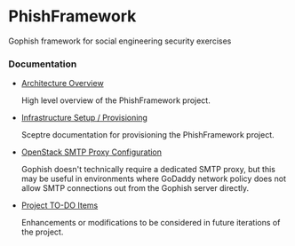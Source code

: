 # PhishFramework
Gophish framework for social engineering security exercises

### Documentation

* [Architecture Overview](docs/ARCHITECTURE.md)

  High level overview of the PhishFramework project.

* [Infrastructure Setup / Provisioning](docs/SCEPTRE.md)

  Sceptre documentation for provisioning the PhishFramework project.

* [OpenStack SMTP Proxy Configuration](docs/SMTP_PROXY.md)

  Gophish doesn't technically require a dedicated SMTP proxy, but this may be
  useful in environments where GoDaddy network policy does not allow SMTP
  connections out from the Gophish server directly.

* [Project TO-DO Items](docs/TODO.md)

  Enhancements or modifications to be considered in future iterations of the
  project.
